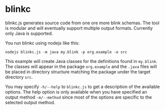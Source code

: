 blinkc
======

blinkc.js generates source code from one ore more blink schemas. The
tool is modular and will eventually support multiple output
formats. Currently only Java is supported.

You run blinkc using nodejs like this:

    nodejs blinkc.js -m java my.blink -p org.example -o src

This example will create Java classes for the definitions found in
`my.blink`. The classes will appear in the package `org.example` and
the `.java` files will be placed in directory structure matching the
package under the target directory `src`.

You may specify `-h/--help` to `blinkc.js` to get a description of the
available options. The help option is only available when you have specified
an output method `-m/--method` since most of the options are specific to
the selected output method.
